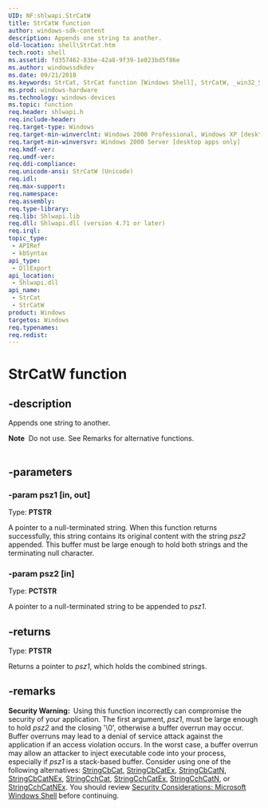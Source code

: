 ```yaml
---
UID: NF:shlwapi.StrCatW
title: StrCatW function
author: windows-sdk-content
description: Appends one string to another.
old-location: shell\StrCat.htm
tech.root: shell
ms.assetid: fd357462-83be-42a8-9f39-1e023bd5f86e
ms.author: windowssdkdev
ms.date: 09/21/2018
ms.keywords: StrCat, StrCat function [Windows Shell], StrCatW, _win32_StrCat, shell.StrCat, shlwapi/StrCat, shlwapi/StrCatW
ms.prod: windows-hardware
ms.technology: windows-devices
ms.topic: function
req.header: shlwapi.h
req.include-header: 
req.target-type: Windows
req.target-min-winverclnt: Windows 2000 Professional, Windows XP [desktop apps only]
req.target-min-winversvr: Windows 2000 Server [desktop apps only]
req.kmdf-ver: 
req.umdf-ver: 
req.ddi-compliance: 
req.unicode-ansi: StrCatW (Unicode)
req.idl: 
req.max-support: 
req.namespace: 
req.assembly: 
req.type-library: 
req.lib: Shlwapi.lib
req.dll: Shlwapi.dll (version 4.71 or later)
req.irql: 
topic_type:
 - APIRef
 - kbSyntax
api_type:
 - DllExport
api_location:
 - Shlwapi.dll
api_name:
 - StrCat
 - StrCatW
product: Windows
targetos: Windows
req.typenames: 
req.redist: 
---
```


# StrCatW function


## -description


Appends one string to another.
            
<div class="alert"><b>Note</b>  Do not use. See Remarks for alternative functions.</div><div> </div>

## -parameters




### -param psz1 [in, out]

Type: <b>PTSTR</b>

A pointer to a null-terminated string. When this function returns successfully, this string contains its original content with the string <i>psz2</i> appended. This buffer must be large enough to hold both strings and the terminating null character.


### -param psz2 [in]

Type: <b>PCTSTR</b>

A pointer to a null-terminated string to be appended to <i>psz1</i>.


## -returns



Type: <b>PTSTR</b>

Returns a pointer to <i>psz1</i>, which holds the combined strings.




## -remarks



<b>Security Warning:  </b>Using this function incorrectly can compromise the security of your application. The first argument, <i>psz1</i>, must be large enough to hold <i>psz2</i> and the closing '\0', otherwise a buffer overrun may occur. Buffer overruns may lead to a denial of service attack against the application if an access violation occurs. In the worst case, a buffer overrun may allow an attacker to inject executable code into your process, especially if <i>psz1</i> is a stack-based buffer. Consider using one of the following alternatives: <a href="https://msdn.microsoft.com/6330483b-dc61-4bbf-8ee7-e91a93495bb2">StringCbCat</a>, <a href="https://msdn.microsoft.com/db9f0731-0f7b-4018-ad07-1abe0bfe71e8">StringCbCatEx</a>, <a href="https://msdn.microsoft.com/56ef4ada-52df-48dd-a5e1-f62311be7592">StringCbCatN</a>, <a href="https://msdn.microsoft.com/ad1cad70-c548-4b2f-b253-b0af5000df08">StringCbCatNEx</a>, <a href="https://msdn.microsoft.com/72ddb6ab-8167-4213-815b-bd15b62d6123">StringCchCat</a>, <a href="https://msdn.microsoft.com/3b829dfa-6ede-47bd-b4d7-fcbf94a26c50">StringCchCatEx</a>, <a href="https://msdn.microsoft.com/516b67f9-ab6e-4c23-b04a-01848de09115">StringCchCatN</a>, or <a href="https://msdn.microsoft.com/63c9f437-b769-4c5a-9168-d0c458947abc">StringCchCatNEx</a>. You should review <a href="https://msdn.microsoft.com/eca31652-2659-456d-b082-c84d6fd39094">Security Considerations: Microsoft Windows Shell</a> before continuing.



